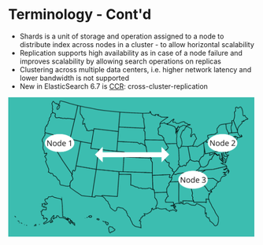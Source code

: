 # Terminology - Cont'd #

* Shards is a unit of storage and operation assigned to a node to distribute index across nodes in a cluster - to allow horizontal scalability
* Replication supports high availability as in case of a node failure and improves scalability by allowing search operations on replicas
* Clustering across multiple data centers, i.e. higher network latency and lower bandwidth is not supported
* New in ElasticSearch 6.7 is [CCR](https://www.elastic.co/blog/elasticsearch-6-7-0-released): cross-cluster-replication

<img src="../../media/multi-DC.png" style="align:center" width="500pxl"/>